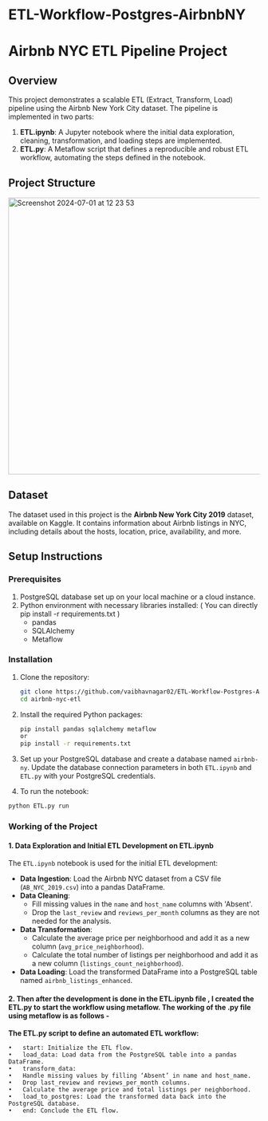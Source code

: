 # ETL-Workflow-Postgres-AirbnbNY

# Airbnb NYC ETL Pipeline Project

## Overview
This project demonstrates a scalable ETL (Extract, Transform, Load) pipeline using the Airbnb New York City dataset. The pipeline is implemented in two parts:
1. **ETL.ipynb**: A Jupyter notebook where the initial data exploration, cleaning, transformation, and loading steps are implemented.
2. **ETL.py**: A Metaflow script that defines a reproducible and robust ETL workflow, automating the steps defined in the notebook.

## Project Structure
<img width="555" alt="Screenshot 2024-07-01 at 12 23 53" src="https://github.com/vaibhavnagar02/ETL-Workflow-Postgres-AirbnbNY/assets/87512533/09c1ae29-f37f-4e79-9acf-3871a410486e">


## Dataset
The dataset used in this project is the **Airbnb New York City 2019** dataset, available on Kaggle. It contains information about Airbnb listings in NYC, including details about the hosts, location, price, availability, and more.

## Setup Instructions

### Prerequisites
1. PostgreSQL database set up on your local machine or a cloud instance.
2. Python environment with necessary libraries installed: ( You can directly pip install -r requirements.txt )
   - pandas
   - SQLAlchemy
   - Metaflow
  

### Installation
1. Clone the repository:
    ```sh
    git clone https://github.com/vaibhavnagar02/ETL-Workflow-Postgres-AirbnbNY.git
    cd airbnb-nyc-etl
    ```

2. Install the required Python packages:
    ```sh
    pip install pandas sqlalchemy metaflow
    or
    pip install -r requirements.txt
    ```

3. Set up your PostgreSQL database and create a database named `airbnb-ny`. Update the database connection parameters in both `ETL.ipynb` and `ETL.py` with your PostgreSQL credentials.
4. To run the notebook:
```sh
python ETL.py run
```
### Working of the Project

#### 1. Data Exploration and Initial ETL Development on ETL.ipynb
The `ETL.ipynb` notebook is used for the initial ETL development:

- **Data Ingestion**: Load the Airbnb NYC dataset from a CSV file (`AB_NYC_2019.csv`) into a pandas DataFrame.
- **Data Cleaning**:
  - Fill missing values in the `name` and `host_name` columns with 'Absent'.
  - Drop the `last_review` and `reviews_per_month` columns as they are not needed for the analysis.
- **Data Transformation**:
  - Calculate the average price per neighborhood and add it as a new column (`avg_price_neighborhood`).
  - Calculate the total number of listings per neighborhood and add it as a new column (`listings_count_neighborhood`).
- **Data Loading**: Load the transformed DataFrame into a PostgreSQL table named `airbnb_listings_enhanced`.

#### 2. Then after the development is done in the ETL.ipynb file , I created the ETL.py to start the workflow using metaflow. The working of the .py file using metaflow is as follows -

**The ETL.py script to define an automated ETL workflow:**

	•	start: Initialize the ETL flow.
	•	load_data: Load data from the PostgreSQL table into a pandas DataFrame.
	•	transform_data:
	•	Handle missing values by filling ‘Absent’ in name and host_name.
	•	Drop last_review and reviews_per_month columns.
	•	Calculate the average price and total listings per neighborhood.
	•	load_to_postgres: Load the transformed data back into the PostgreSQL database.
	•	end: Conclude the ETL flow.
